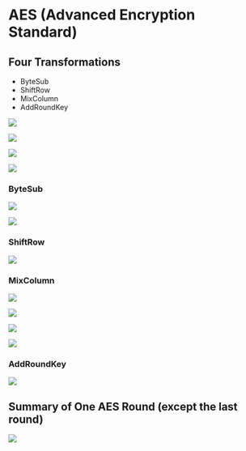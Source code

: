 # AES \(Advanced Encryption Standard\)

## **Four Transformations**

* ByteSub
* ShiftRow
* MixColumn
* AddRoundKey

![](../../.gitbook/assets/image%20%2826%29.png)

![](../../.gitbook/assets/image%20%2823%29.png)

![](../../.gitbook/assets/image%20%2832%29.png)



![](../../.gitbook/assets/image%20%2844%29.png)



### ByteSub

![](../../.gitbook/assets/image%20%2838%29.png)

![](../../.gitbook/assets/image%20%2860%29.png)



### ShiftRow

![](../../.gitbook/assets/image%20%285%29.png)



### MixColumn

![](../../.gitbook/assets/image%20%2814%29.png)

![](../../.gitbook/assets/image%20%2853%29.png)

![](../../.gitbook/assets/image%20%2827%29.png)

![](../../.gitbook/assets/image%20%2859%29.png)



### AddRoundKey

![](../../.gitbook/assets/image%20%2822%29.png)



## Summary of One AES Round \(except the last round\)

![](../../.gitbook/assets/image%20%2841%29.png)















